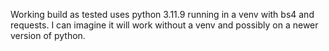 Working build as tested uses python 3.11.9 running in a venv with bs4 and requests. I can imagine it will work without a venv and possibly on a newer version of python. 
